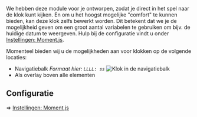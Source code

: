 We hebben deze module voor je ontworpen, zodat je direct in het spel naar de klok kunt kijken.
En om u het hoogst mogelijke "comfort" te kunnen bieden, kan deze klok zelfs bewerkt worden.
Dit betekent dat we je de mogelijkheid geven om een groot aantal variabelen te gebruiken om bijv. de huidige datum te weergeven.
Hulp bij de configuratie vindt u onder [Instellingen: Moment.js](../../settings.md#moment-js).

Momenteel bieden wij u de mogelijkheden aan voor klokken op de volgende locaties:

* Navigatiebalk *Formaat hier: `LLLL: ss`* ![Klok in de navigatiebalk](assets/nl_NL/navbar.png)
* Als overlay boven alle elementen

## Configuratie

=> [Instellingen: Moment.js](../../settings.md#moment-js)
